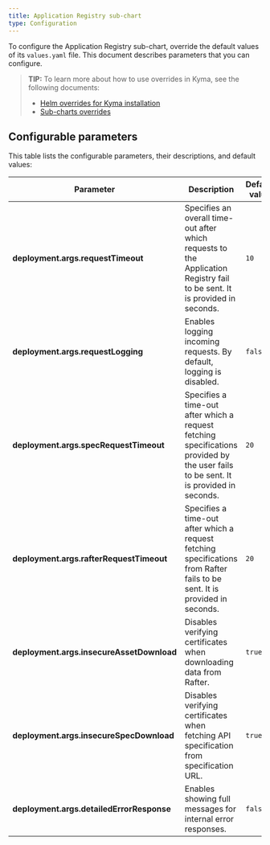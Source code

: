 ```yaml
---
title: Application Registry sub-chart
type: Configuration
---
```


To configure the Application Registry sub-chart, override the default values of its `values.yaml` file. This document describes parameters that you can configure.

>**TIP:** To learn more about how to use overrides in Kyma, see the following documents: 
>* [Helm overrides for Kyma installation](/root/kyma/#configuration-helm-overrides-for-kyma-installation)
>* [Sub-charts overrides](/root/kyma/#configuration-helm-overrides-for-kyma-installation-sub-chart-overrides)

## Configurable parameters

This table lists the configurable parameters, their descriptions, and default values:

| Parameter | Description | Default value |
|-----------|-------------|---------------|
| **deployment.args.requestTimeout** | Specifies an overall time-out after which requests to the Application Registry fail to be sent. It is provided in seconds. | `10` |
| **deployment.args.requestLogging** | Enables logging incoming requests. By default, logging is disabled. | `false` |
| **deployment.args.specRequestTimeout** | Specifies a time-out after which a request fetching specifications provided by the user fails to be sent. It is provided in seconds. | `20` |
| **deployment.args.rafterRequestTimeout** | Specifies a time-out after which a request fetching specifications from Rafter fails to be sent. It is provided in seconds. | `20` |
| **deployment.args.insecureAssetDownload** | Disables verifying certificates when downloading data from Rafter. | `true` | 
| **deployment.args.insecureSpecDownload** | Disables verifying certificates when fetching API specification from specification URL. | `true` |
| **deployment.args.detailedErrorResponse** | Enables showing full messages for internal error responses. | `false` |
